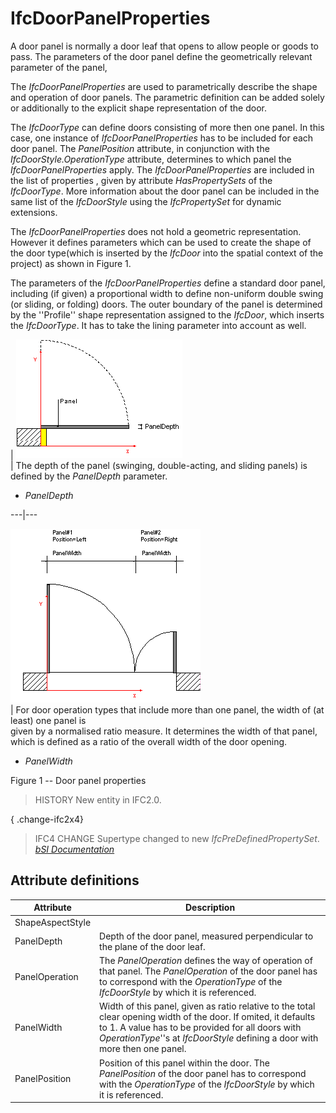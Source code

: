 IfcDoorPanelProperties
======================
A door panel is normally a door leaf that opens to allow people or goods to
pass. The parameters of the door panel define the geometrically relevant
parameter of the panel,  
  
The _IfcDoorPanelProperties_ are used to parametrically describe the shape and
operation of door panels. The parametric definition can be added solely or
additionally to the explicit shape representation of the door.  
  
The _IfcDoorType_ can define doors consisting of more then one panel. In this
case, one instance of _IfcDoorPanelProperties_ has to be included for each
door panel. The _PanelPosition_ attribute, in conjunction with the
_IfcDoorStyle.OperationType_ attribute, determines to which panel the
_IfcDoorPanelProperties_ apply. The _IfcDoorPanelProperties_ are included in
the list of properties , given by attribute _HasPropertySets_ of the
_IfcDoorType_. More information about the door panel can be included in the
same list of the _IfcDoorStyle_ using the _IfcPropertySet_ for dynamic
extensions.  
  
The _IfcDoorPanelProperties_ does not hold a geometric representation. However
it defines parameters which can be used to create the shape of the door
type(which is inserted by the _IfcDoor_ into the spatial context of the
project) as shown in Figure 1.  
  
The parameters of the _IfcDoorPanelProperties_ define a standard door panel,
including (if given) a proportional width to define non-uniform double swing
(or sliding, or folding) doors. The outer boundary of the panel is determined
by the ''Profile'' shape representation assigned to the _IfcDoor_, which
inserts the _IfcDoorType_. It has to take the lining parameter into account as
well.  
  
  
  
  
  
  
  
  
| ![panel 1](../figures/ifcdoorpanelproperties-fig01.gif)  
| The depth of the panel (swinging, double-acting, and sliding panels) is
defined by the _PanelDepth_ parameter.  

  

  * _PanelDepth_
  

  
  
  
---|---  
  
  
![panel 2](../figures/ifcdoorpanelproperties-fig02.gif)  
| For door operation types that include more than one panel, the width of (at
least) one panel is  
given by a normalised ratio measure. It determines the width of that panel,
which is defined as a ratio of the overall width of the door opening.  

  

  * _PanelWidth_
  

  
  
  
  
  
  
  
  
  

Figure 1 -- Door panel properties

  
  
  
  
  
> HISTORY  New entity in IFC2.0.  
  
{ .change-ifc2x4}  
> IFC4 CHANGE  Supertype changed to new _IfcPreDefinedPropertySet_.  
[ _bSI
Documentation_](https://standards.buildingsmart.org/IFC/DEV/IFC4_2/FINAL/HTML/schema/ifcarchitecturedomain/lexical/ifcdoorpanelproperties.htm)


Attribute definitions
---------------------
| Attribute        | Description                                                                                                                                                                                                                                          |
|------------------|------------------------------------------------------------------------------------------------------------------------------------------------------------------------------------------------------------------------------------------------------|
| ShapeAspectStyle |                                                                                                                                                                                                                                                      |
| PanelDepth       | Depth of the door panel, measured perpendicular to the plane of the door leaf.                                                                                                                                                                       |
| PanelOperation   | The _PanelOperation_ defines the way of operation of that panel. The _PanelOperation_ of the door panel has to correspond with the _OperationType_ of the _IfcDoorStyle_ by which it is referenced.                                                  |
| PanelWidth       | Width of this panel, given as ratio relative to the total clear opening width of the door. If omited, it defaults to 1. A value has to be provided for all doors with _OperationType_''s at _IfcDoorStyle_ defining a door with more then one panel. |
| PanelPosition    | Position of this panel within the door. The _PanelPosition_ of the door panel has to correspond with the _OperationType_ of the _IfcDoorStyle_ by which it is referenced.                                                                            |

